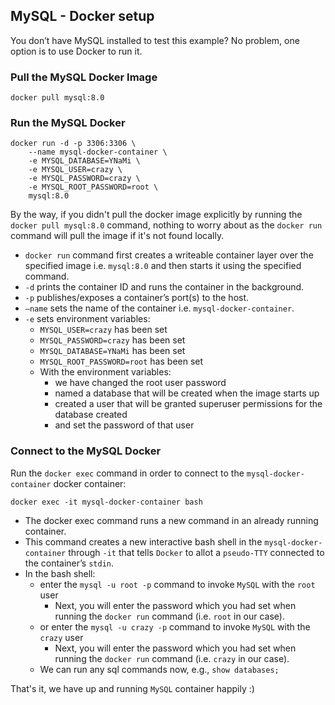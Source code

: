 
## MySQL - Docker setup
                           
You don’t have MySQL installed to test this example? No problem, one option is to use Docker to run it.

### Pull the MySQL Docker Image

```
docker pull mysql:8.0
```

### Run the MySQL Docker

```
docker run -d -p 3306:3306 \
    --name mysql-docker-container \
    -e MYSQL_DATABASE=YNaMi \
    -e MYSQL_USER=crazy \
    -e MYSQL_PASSWORD=crazy \
    -e MYSQL_ROOT_PASSWORD=root \
    mysql:8.0
```

By the way, if you didn't pull the docker image explicitly by running the `docker pull mysql:8.0` command, nothing
to worry about as the `docker run` command will pull the image if it's not found locally.

* `docker run` command first creates a writeable container layer over the specified image i.e. `mysql:8.0`
   and then starts it using the specified command.
* `-d` prints the container ID and runs the container in the background.
* `-p` publishes/exposes a container’s port(s) to the host.
* `–name` sets the name of the container i.e. `mysql-docker-container`.
* `-e`  sets environment variables:
  * `MYSQL_USER=crazy` has been set
  * `MYSQL_PASSWORD=crazy` has been set
  * `MYSQL_DATABASE=YNaMi` has been set
  * `MYSQL_ROOT_PASSWORD=root` has been set
  * With the environment variables:
    * we have changed the root user password 
    * named a database that will be created when the image starts up 
    * created a user that will be granted superuser permissions for the database created 
    * and set the password of that user

### Connect to the MySQL Docker

Run the `docker exec` command in order to connect to the `mysql-docker-container` docker container:

```
docker exec -it mysql-docker-container bash
```

* The docker exec command runs a new command in an already running container.
* This command creates a new interactive bash shell in the `mysql-docker-container` through `-it` that tells `Docker`
  to allot a `pseudo-TTY` connected to the container’s `stdin`.
* In the bash shell:
  * enter the `mysql -u root -p` command to invoke `MySQL` with the `root` user
    * Next, you will enter the password which you had set when running the `docker run` command (i.e. `root` in our case).
  * or enter the `mysql -u crazy -p` command to invoke `MySQL` with the `crazy` user
    * Next, you will enter the password which you had set when running the `docker run` command (i.e. `crazy` in our case).
  * We can run any sql commands now, e.g., `show databases;`

That's it, we have up and running `MySQL` container happily :)